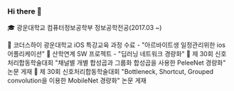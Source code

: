 ### Hi there 👋

🎓 광운대학교 컴퓨터정보공학부 정보공학전공(2017.03 ~) 

🌱 코더스하이 광운대학교 iOS 특강교육 과정 수료 - "아르바이트생 일정관리위한 ios 어플리케이션"
🌱 산학연계 SW 프로젝트 - "딥러닝 네트워크 경량화" 
🌱 제 30회 신호처리합동학술대회 "채널별 개별 합성곱과 그룹화 합성곱을 사용한 PeleeNet 경량화" 논문 게재 
🌱 제 30회 신호처리합동학술대회 "Bottleneck, Shortcut, Grouped convolution을 이용한 MobileNet 경량화" 논문 게재 

<!--
**kwhyo/kwhyo** is a ✨ _special_ ✨ repository because its `README.md` (this file) appears on your GitHub profile.

Here are some ideas to get you started:

- 
- 🌱 I’m currently learning ...
- 👯 I’m looking to collaborate on ...
- 🤔 I’m looking for help with ...
- 💬 Ask me about ...
- 📫 How to reach me: ...
- 😄 Pronouns: ...
- ⚡ Fun fact: ...
-->
